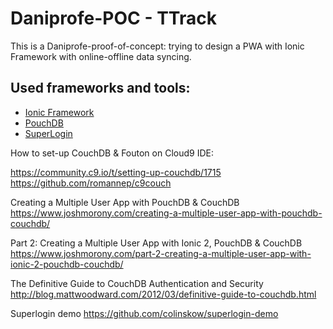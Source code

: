 # Daniprofe-POC - TTrack

This is a Daniprofe-proof-of-concept: trying to design a PWA with Ionic Framework with online-offline data syncing.

## Used frameworks and tools:

* [Ionic Framework](https://ionicframework.com/)
* [PouchDB](https://pouchdb.com/)
* [SuperLogin](https://github.com/colinskow/superlogin)

How to set-up CouchDB & Fouton on Cloud9 IDE:

https://community.c9.io/t/setting-up-couchdb/1715
https://github.com/romannep/c9couch

Creating a Multiple User App with PouchDB & CouchDB
https://www.joshmorony.com/creating-a-multiple-user-app-with-pouchdb-couchdb/

Part 2: Creating a Multiple User App with Ionic 2, PouchDB & CouchDB
https://www.joshmorony.com/part-2-creating-a-multiple-user-app-with-ionic-2-pouchdb-couchdb/

The Definitive Guide to CouchDB Authentication and Security
http://blog.mattwoodward.com/2012/03/definitive-guide-to-couchdb.html

Superlogin demo
https://github.com/colinskow/superlogin-demo
